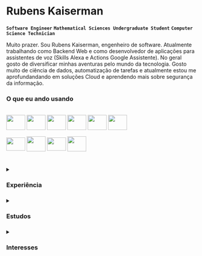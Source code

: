 # Rubens Kaiserman
**`Software Engineer`** **`Mathematical Sciences Undergraduate Student`** **`Computer Science Technician`**

Muito prazer. Sou Rubens Kaiserman, engenheiro de software. Atualmente trabalhando como Backend Web e como desenvolvedor de aplicações para assistentes de voz (Skills Alexa e Actions Google Assistente). 
No geral gosto de diversificar minhas aventuras pelo mundo da tecnologia. Gosto muito de ciência de dados, automatização de tarefas e atualmente estou me aprofundandando em soluções Cloud e aprendendo mais sobre segurança da informação.

### O que eu ando usando
<div style="display: inline_block"><br>
  <img align="center" height="40" width="50" src="https://cdn.jsdelivr.net/gh/devicons/devicon/icons/typescript/typescript-plain.svg" />
  <img align="center" height="40" width="50" src="https://cdn.jsdelivr.net/gh/devicons/devicon/icons/nestjs/nestjs-plain.svg" />
  <img align="center" height="40" width="50" src="https://cdn.jsdelivr.net/gh/devicons/devicon/icons/nextjs/nextjs-original.svg" />
  <img align="center" height="40" width="50" src="https://cdn.jsdelivr.net/gh/devicons/devicon/icons/react/react-original.svg" />
  <img align="center" height="40" width="50" src="https://cdn.jsdelivr.net/gh/devicons/devicon/icons/python/python-original.svg" />
  <img align="center" height="40" width="50" src="https://cdn.jsdelivr.net/gh/devicons/devicon/icons/mysql/mysql-original.svg" />
  <br>
  <br>
  <img align="center" height="35" width="50" src="https://cdn.jsdelivr.net/gh/devicons/devicon/icons/ubuntu/ubuntu-plain.svg" />
  <img align="center" height="40" width="50" src="https://cdn.jsdelivr.net/gh/devicons/devicon/icons/bash/bash-original.svg" />
  <img align="center" height="35" width="50" src="https://cdn.jsdelivr.net/gh/devicons/devicon/icons/git/git-original.svg" />
  <img align="center" height="40" width="50" src="https://cdn.jsdelivr.net/gh/devicons/devicon/icons/amazonwebservices/amazonwebservices-original.svg" />
</div>

#

<details>
  <summary><h3>Experiência<h3></summary>
  <ul>
    <li>Backend Web/Voice Assistant Developer (AWS, NestJS, NextJS, React, RPA with Python, Alexa Skills Kit & More)</li>
    <li>Web Developer Freelancer (FullStack Express + React)</li>
    <li>Web Developer Freelancer (Fullstack Flask + HTML, CSS, JS)</li>
    <li>Monitor de Programação IFRJ (Java + MySQL)</li>
    <li>Desenvolvedor Mobile Bolsista de pesquisa (Dart + Flutter + Firebase)</li>
  </ul>
</details>

<details>
  <summary><h3>Estudos<h3></summary>
  <ul>
    <li>Bach. Ciências Matemáticas e da Terra (Universidade Federal do Rio de Janeiro - UFRJ)</li>
    <li>Técnico. Informática (Instituto Federal do Rio de Janeiro - IFRJ)</li>
    <li>Iniciação Científica. Matemática (Instituto Nacional de Matemática Pura e Aplicada - IMPA)</li>
    <li>Cursos Web + Estudos Autodirigidos. Desenvolvimento de Software</li>
  <ul>
</details>

<details>
  <summary><h3>Interesses<h3></summary>
  <ul>
    <li>Backend Development</li>
    <li>Artificial Inteligence</li>
    <li>Data Science</li>
    <li>Cloud Computing</li>
    <li>Cybersecurity</li>
    <li>Software Architecture</li>
    <li>Embedded Systems</li>
  </ul>
</details>
